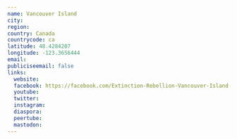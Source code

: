 ```yaml
---
name: Vancouver Island
city:
region:
country: Canada
countrycode: ca
latitude: 48.4284207
longitude: -123.3656444
email:
publiciseemail: false
links:
  website:
  facebook: https://facebook.com/Extinction-Rebellion-Vancouver-Island-2066513066705137
  youtube:
  twitter:
  instagram:
  diaspora:
  peertube:
  mastodon:
---
```

